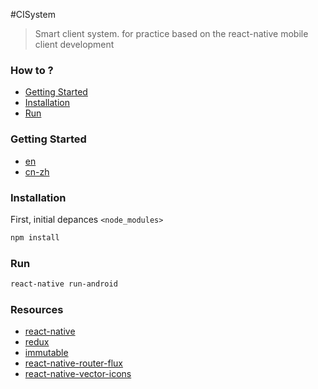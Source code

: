 #CISystem
> Smart client system. for practice based on the react-native mobile client development

### How to ?
* [Getting Started](getting-started)
* [Installation](Installation)
* [Run](Run)

### Getting Started
* [en](https://facebook.github.io/react-native/docs/getting-started.html)
* [cn-zh](http://reactnative.cn/docs/0.27/getting-started.html)

### Installation
First, initial depances `<node_modules>`
```bash
npm install
```

### Run
```bash
react-native run-android

```

### Resources
* [react-native](https://facebook.github.io/react-native) 
* [redux](https://github.com/reactjs/redux)
* [immutable](http://facebook.github.io/immutable-js)
* [react-native-router-flux](https://github.com/aksonov/react-native-router-flux)
* [react-native-vector-icons](https://github.com/oblador/react-native-vector-icons)
